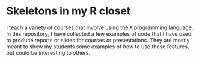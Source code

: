 # Skeletons in my R closet

I teach a variety of courses that involve using the `R` programming language. In this repository, I have collected a few examples of code that I have used to produce reports or slides for courses or presentations. They are mostly meant to show my students some examples of how to use these features, but could be interesting to others.
